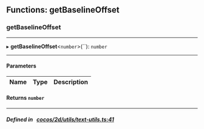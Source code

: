 ## Functions: getBaselineOffset

### getBaselineOffset


___
▸ **getBaselineOffset**<`number`\>(``): `number`
___


#### Parameters

| Name | Type | Description |
| :------: | :------: | :------: |

#### Returns `number` 
___


##### Defined in &nbsp;   [cocos/2d/utils/text-utils.ts:41](https://github.com/cocos-creator/engine/blob/c7bf6b8a9/cocos/2d/utils/text-utils.ts#L41)&nbsp;
